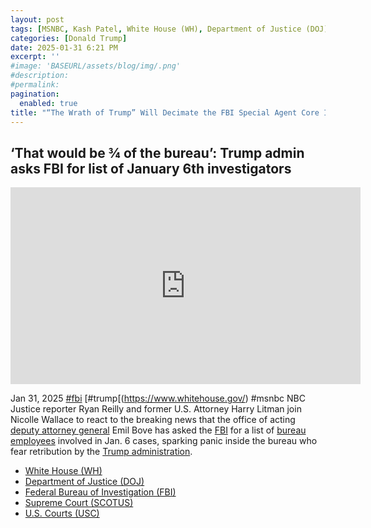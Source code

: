 ```yaml
---
layout: post
tags: [MSNBC, Kash Patel, White House (WH), Department of Justice (DOJ), Federal Bureau of Investigation (FBI), Supreme Court (SCOTUS), U.S. Courts (USC), January 6 2021, insurrection, politics]
categories: [Donald Trump]
date: 2025-01-31 6:21 PM
excerpt: ''
#image: 'BASEURL/assets/blog/img/.png'
#description:
#permalink:
pagination: 
  enabled: true
title: "“The Wrath of Trump” Will Decimate the FBI Special Agent Core Investigating January 6 2021 Insurrectionists"
---
```



## ‘That would be ¾ of the bureau’: Trump admin asks FBI for list of January 6th investigators

<iframe width="560" height="315" src="https://www.youtube.com/embed/1BW1t5X_Ec0?si=X_0rnlUsnRgK5O4U" title="YouTube video player" frameborder="0" allow="accelerometer; autoplay; clipboard-write; encrypted-media; gyroscope; picture-in-picture; web-share" referrerpolicy="strict-origin-when-cross-origin" allowfullscreen></iframe>

Jan 31, 2025  [#fbi](https://www.fbi.gov/) [#trump[(https://www.whitehouse.gov/) #msnbc
NBC Justice reporter Ryan Reilly and former U.S. Attorney Harry Litman join Nicolle Wallace to react to the breaking news that the office of acting [deputy attorney general](https://www.justice.gov/) Emil Bove has asked the [FBI](https://www.fbi.gov/) for a list of [bureau employees](https://www.fbi.gov/) involved in Jan. 6 cases, sparking panic inside the bureau who fear retribution by the [Trump administration](https://www.whitehouse.gov/).

- [White House (WH)](https://www.whitehouse.gov/)
- [Department of Justice (DOJ)](https://www.justice.gov/)
- [Federal Bureau of Investigation (FBI)](https://www.fbi.gov/)
- [Supreme Court (SCOTUS)](https://www.scotus.gov/)
- [U.S. Courts (USC)](https://.www.uscourts.gov/)

